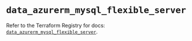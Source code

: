# `data_azurerm_mysql_flexible_server`

Refer to the Terraform Registry for docs: [`data_azurerm_mysql_flexible_server`](https://registry.terraform.io/providers/hashicorp/azurerm/4.21.0/docs/data-sources/mysql_flexible_server).
